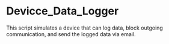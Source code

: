 # Devicce_Data_Logger
This script simulates a device that can log data, block outgoing communication, and send the logged data via email.
